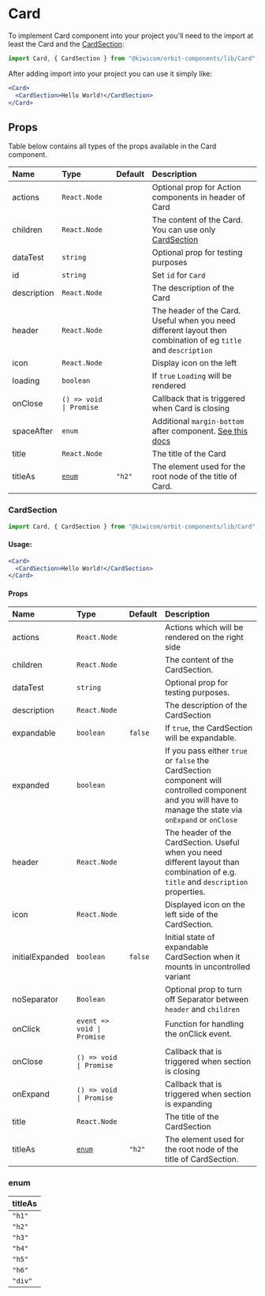 # Card

To implement Card component into your project you'll need to the import at least the Card and the [CardSection](#cardsection):

```jsx
import Card, { CardSection } from "@kiwicom/orbit-components/lib/Card";
```

After adding import into your project you can use it simply like:

```jsx
<Card>
  <CardSection>Hello World!</CardSection>
</Card>
```

## Props

Table below contains all types of the props available in the Card component.

| Name        | Type                    | Default | Description                                                                                                                                                    |
| :---------- | :---------------------- | :------ | :------------------------------------------------------------------------------------------------------------------------------------------------------------- |
| actions     | `React.Node`            |         | Optional prop for Action components in header of Card                                                                                                          |
| children    | `React.Node`            |         | The content of the Card. You can use only [CardSection](#cardsection)                                                                                          |
| dataTest    | `string`                |         | Optional prop for testing purposes                                                                                                                             |
| id          | `string`                |         | Set `id` for `Card`                                                                                                                                            |
| description | `React.Node`            |         | The description of the Card                                                                                                                                    |
| header      | `React.Node`            |         | The header of the Card. Useful when you need different layout then combination of eg `title` and `description`                                                 |
| icon        | `React.Node`            |         | Display icon on the left                                                                                                                                       |
| loading     | `boolean`               |         | If `true` `Loading` will be rendered                                                                                                                           |
| onClose     | `() => void \| Promise` |         | Callback that is triggered when Card is closing                                                                                                                |
| spaceAfter  | `enum`                  |         | Additional `margin-bottom` after component. [See this docs](https://github.com/kiwicom/orbit/tree/master/packages/orbit-components/src/common/getSpacingToken) |
| title       | `React.Node`            |         | The title of the Card                                                                                                                                          |
| titleAs     | [`enum`](#enum)         | `"h2"`  | The element used for the root node of the title of Card.                                                                                                       |

### CardSection

```jsx
import Card, { CardSection } from "@kiwicom/orbit-components/lib/Card";
```

#### Usage:

```jsx
<Card>
  <CardSection>Hello World!</CardSection>
</Card>
```

#### Props

| Name            | Type                       | Default | Description                                                                                                                                                |
| :-------------- | :------------------------- | :------ | :--------------------------------------------------------------------------------------------------------------------------------------------------------- |
| actions         | `React.Node`               |         | Actions which will be rendered on the right side                                                                                                           |
| children        | `React.Node`               |         | The content of the CardSection.                                                                                                                            |
| dataTest        | `string`                   |         | Optional prop for testing purposes.                                                                                                                        |
| description     | `React.Node`               |         | The description of the CardSection                                                                                                                         |
| expandable      | `boolean`                  | `false` | If `true`, the CardSection will be expandable.                                                                                                             |
| expanded        | `boolean`                  |         | If you pass either `true` or `false` the CardSection component will controlled component and you will have to manage the state via `onExpand` or `onClose` |
| header          | `React.Node`               |         | The header of the CardSection. Useful when you need different layout than combination of e.g. `title` and `description` properties.                        |
| icon            | `React.Node`               |         | Displayed icon on the left side of the CardSection.                                                                                                        |
| initialExpanded | `boolean`                  | `false` | Initial state of expandable CardSection when it mounts in uncontrolled variant                                                                             |
| noSeparator     | `Boolean`                  |         | Optional prop to turn off Separator between `header` and `children`                                                                                        |
| onClick         | `event => void \| Promise` |         | Function for handling the onClick event.                                                                                                                   |
|                 |
| onClose         | `() => void \| Promise`    |         | Callback that is triggered when section is closing                                                                                                         |
| onExpand        | `() => void \| Promise`    |         | Callback that is triggered when section is expanding                                                                                                       |
| title           | `React.Node`               |         | The title of the CardSection                                                                                                                               |
| titleAs         | [`enum`](#enum)            | `"h2"`  | The element used for the root node of the title of CardSection.                                                                                            |

### enum

| titleAs |
| :------ |
| `"h1"`  |
| `"h2"`  |
| `"h3"`  |
| `"h4"`  |
| `"h5"`  |
| `"h6"`  |
| `"div"` |
